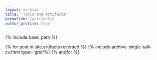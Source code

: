```yaml
---
layout: archive
title: "Tools and Artifacts"
permalink: /artifacts/
author_profile: true
---
```


{% include base_path %}

{% for post in site.artifacts reversed %}
  {% include archive-single-talk-cv.html type='grid'%}
{% endfor %}